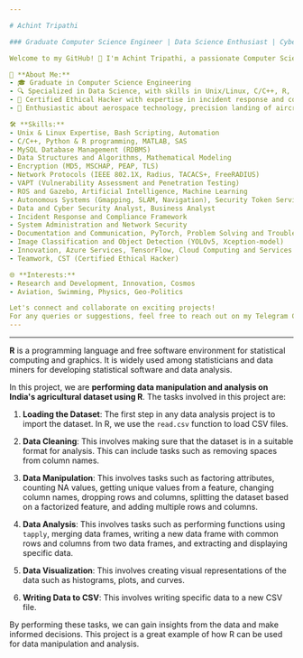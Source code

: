 ```yaml
---

# Achint Tripathi

### Graduate Computer Science Engineer | Data Science Enthusiast | Cybersecurity & Aerospace Enthusiast

Welcome to my GitHub! 👋 I'm Achint Tripathi, a passionate Computer Science Engineer with a focus on Data Science and keen interest in Cybersecurity, Ethical Hacking, and Deep Space Engineering.

🚀 **About Me:**
- 🎓 Graduate in Computer Science Engineering
- 🔍 Specialized in Data Science, with skills in Unix/Linux, C/C++, R, and database management
- 👾 Certified Ethical Hacker with expertise in incident response and collaborative problem-solving
- 🌌 Enthusiastic about aerospace technology, precision landing of aircraft and spacecraft, and expertise in YOLO technology

🛠️ **Skills:**
- Unix & Linux Expertise, Bash Scripting, Automation
- C/C++, Python & R programming, MATLAB, SAS
- MySQL Database Management (RDBMS)
- Data Structures and Algorithms, Mathematical Modeling
- Encryption (MD5, MSCHAP, PEAP, TLS)
- Network Protocols (IEEE 802.1X, Radius, TACACS+, FreeRADIUS)
- VAPT (Vulnerability Assessment and Penetration Testing)
- ROS and Gazebo, Artificial Intelligence, Machine Learning
- Autonomous Systems (Gmapping, SLAM, Navigation), Security Token Service API
- Data and Cyber Security Analyst, Business Analyst
- Incident Response and Compliance Framework
- System Administration and Network Security
- Documentation and Communication, PyTorch, Problem Solving and Troubleshooting
- Image Classification and Object Detection (YOLOv5, Xception-model)
- Innovation, Azure Services, TensorFlow, Cloud Computing and Services
- Teamwork, CST (Certified Ethical Hacker)

🌐 **Interests:**
- Research and Development, Innovation, Cosmos
- Aviation, Swimming, Physics, Geo-Politics

Let's connect and collaborate on exciting projects!
For any queries or suggestions, feel free to reach out on my Telegram Channel - https://t.me/+lDzyfbqNQLwyYzI1
---
```


---------------------------------------------------------------------------------------------------------------------------------------------------------------------------------------------------------------



**R** is a programming language and free software environment for statistical computing and graphics. It is widely used among statisticians and data miners for developing statistical software and data analysis.

In this project, we are **performing data manipulation and analysis on India's agricultural dataset using R**. The tasks involved in this project are:

1. **Loading the Dataset**: The first step in any data analysis project is to import the dataset. In R, we use the `read.csv` function to load CSV files.

2. **Data Cleaning**: This involves making sure that the dataset is in a suitable format for analysis. This can include tasks such as removing spaces from column names.

3. **Data Manipulation**: This involves tasks such as factoring attributes, counting NA values, getting unique values from a feature, changing column names, dropping rows and columns, splitting the dataset based on a factorized feature, and adding multiple rows and columns.

4. **Data Analysis**: This involves tasks such as performing functions using `tapply`, merging data frames, writing a new data frame with common rows and columns from two data frames, and extracting and displaying specific data.

5. **Data Visualization**: This involves creating visual representations of the data such as histograms, plots, and curves.

6. **Writing Data to CSV**: This involves writing specific data to a new CSV file.

By performing these tasks, we can gain insights from the data and make informed decisions. This project is a great example of how R can be used for data manipulation and analysis. 

